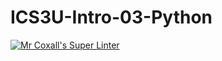 # ICS3U-Intro-03-Python

[![Mr Coxall's Super Linter](https://github.com/Kyanh-Pham/ICS3U-Intro-03-Python/workflows/Mr%20Coxall's%20Super%20Linter/badge.svg)](https://github.com/Kyanh-Pham/ICS3U-Intro-03-Python/actions/)
